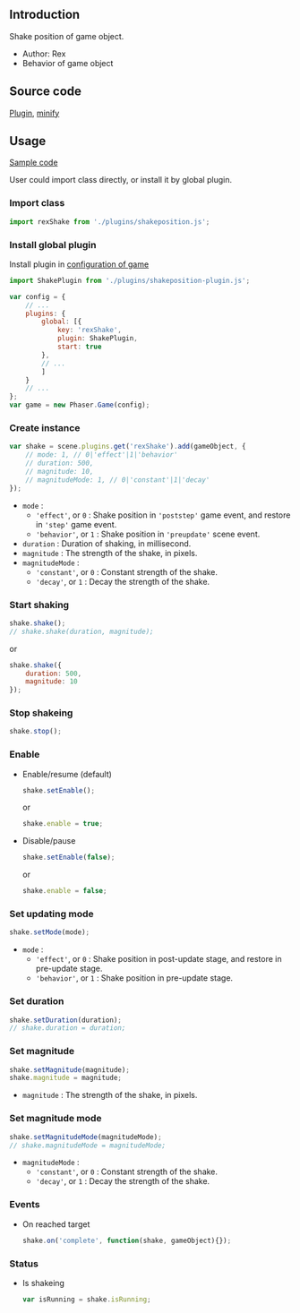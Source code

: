 ## Introduction

Shake position of game object.

- Author: Rex
- Behavior of game object

## Source code

[Plugin](https://github.com/rexrainbow/phaser3-rex-notes/blob/master/plugins/shakeposition-plugin.js), [minify](https://github.com/rexrainbow/phaser3-rex-notes/blob/master/dist/rexshakepositionplugin.min.js)

## Usage

[Sample code](https://github.com/rexrainbow/phaser3-rex-notes/tree/master/examples/shake)

User could import class directly, or install it by global plugin.

### Import class

```javascript
import rexShake from './plugins/shakeposition.js';
```

### Install global plugin

Install plugin in [configuration of game](game.md#configuration)

```javascript
import ShakePlugin from './plugins/shakeposition-plugin.js';

var config = {
    // ...
    plugins: {
        global: [{
            key: 'rexShake',
            plugin: ShakePlugin,
            start: true
        },
        // ...
        ]
    }
    // ...
};
var game = new Phaser.Game(config);
```

### Create instance

```javascript
var shake = scene.plugins.get('rexShake').add(gameObject, {
    // mode: 1, // 0|'effect'|1|'behavior'
    // duration: 500,
    // magnitude: 10,
    // magnitudeMode: 1, // 0|'constant'|1|'decay'
});
```

- `mode` :
    - `'effect'`, or `0` : Shake position in `'poststep'` game event, and restore in `'step'` game event.
    - `'behavior'`, or `1` : Shake position in `'preupdate'` scene event.
- `duration` : Duration of shaking, in millisecond.
- `magnitude` : The strength of the shake, in pixels.
- `magnitudeMode` :
    - `'constant'`, or `0` : Constant strength of the shake.
    - `'decay'`, or `1` : Decay the strength of the shake.

### Start shaking

```javascript
shake.shake();
// shake.shake(duration, magnitude);
```

or

```javascript
shake.shake({
    duration: 500,
    magnitude: 10
});
```

### Stop shakeing

```javascript
shake.stop();
```

### Enable

- Enable/resume (default)
    ```javascript
    shake.setEnable();
    ```
    or
    ```javascript
    shake.enable = true;
    ```
- Disable/pause
    ```javascript
    shake.setEnable(false);
    ```
    or
    ```javascript
    shake.enable = false;
    ```

### Set updating mode

```javascript
shake.setMode(mode);
```

- `mode` :
    - `'effect'`, or `0` : Shake position in post-update stage, and restore in pre-update stage.
    - `'behavior'`, or `1` : Shake position in pre-update stage.

### Set duration

```javascript
shake.setDuration(duration);
// shake.duration = duration;
```

### Set magnitude

```javascript
shake.setMagnitude(magnitude);
shake.magnitude = magnitude;
```

- `magnitude` : The strength of the shake, in pixels.

### Set magnitude mode

```javascript
shake.setMagnitudeMode(magnitudeMode);
// shake.magnitudeMode = magnitudeMode;
```

- `magnitudeMode` :
    - `'constant'`, or `0` : Constant strength of the shake.
    - `'decay'`, or `1` : Decay the strength of the shake.

### Events

- On reached target
    ```javascript
    shake.on('complete', function(shake, gameObject){});
    ```

### Status

- Is shakeing
    ```javascript
    var isRunning = shake.isRunning;
    ```
